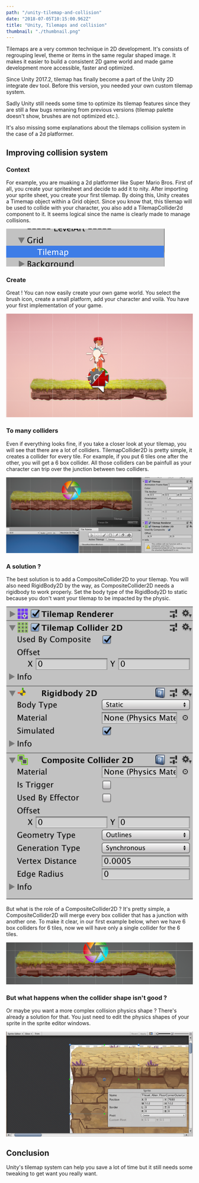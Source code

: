 ```yaml
---
path: "/unity-tilemap-and-collision"
date: "2018-07-05T10:15:00.962Z"
title: "Unity, Tilemaps and collision"
thumbnail: "./thumbnail.png"
---
```


Tilemaps are a very common technique in 2D development. It's consists of regrouping level, theme or items in the same regular shaped image. It makes it easier to build a consistent 2D game world and made game development more accessible, faster and optimized.

Since Unity 2017.2, tilemap has finally become a part of the Unity 2D integrate dev tool. Before this version, you needed your own custom tilemap system. 

Sadly Unity still needs some time to optimize its tilemap features since they are still a few bugs remaning from previous versions (tilemap palette doesn't show, brushes are not optimized etc.). 

It's also missing some explanations about the tilemaps collision system in the case of a 2d platformer.

## Improving collision system 

### Context

For example, you are muaking a 2d platformer like Super Mario Bros. First of all, you create your spritesheet and decide to add it to nity. After importing your sprite sheet, you create your first tilemap. By doing this, Unity creates a Timemap object within a Grid object. Since you know that, this tilemap will be used to collide with your character, you also add a TilemapCollider2d component to it. It seems logical since the name is clearly made to manage collisions.



![image-20180705094050689](./grid-tilemap.png)



### Create

Great ! You can now easily create your own game world. You select the brush icon, create a small platform, add your character and voilà. You have your first implementation of your game.

![image-20180705094308623](./game-world.png)



### To many colliders

Even if everything looks fine, if you take a closer look at your tilemap, you will see that there are a lot of colliders. TilemapCollider2D is pretty simple, it creates a collider for every tile. For example, if you put 6 tiles one after the other, you will get a 6 box collider. All those colliders can be painfull as your character can trip over the junction between two colliders.

![image-20180705094544485](./collider-2d.png)



### A solution ?

The best solution is to add a CompositeCollider2D to your tilemap. You will also need RigidBody2D by the way, as CompositeCollider2D needs a rigidbody to work properly. Set the body type of the RigidBody2D to static because you don't want your tilemap to be impacted by the physic.

![image-20180705095233105](./composite.png)

But what is the role of a CompositeCollider2D ? It's pretty simple, a CompositeCollider2D will merge every box collider that has a junction with another one. To make it clear, in our first example below, when we have 6 box colliders for 6 tiles, now we will have only a single collider for the 6 tiles.

![image-20180705095410544](./tilemap-merge.png)



### But what happens when the collider shape isn't good ? 

Or maybe you want a more complex collision physics shape ? There's already a solution for that. You just need to edit the physics shapes of your sprite in the sprite editor windows.

![physics.gif](./physics.gif)



## Conclusion

Unity's tilemap system can help you save a lot of time but it still needs some tweaking to get want you really want.

